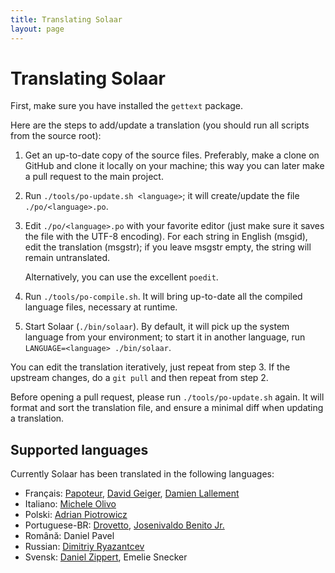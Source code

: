 ```yaml
---
title: Translating Solaar
layout: page
---
```


# Translating Solaar

First, make sure you have installed the `gettext` package.

Here are the steps to add/update a translation (you should run all scripts from
the source root):

1. Get an up-to-date copy of the source files. Preferably, make a clone on
   GitHub and clone it locally on your machine; this way you can later make a
   pull request to the main project.

2. Run `./tools/po-update.sh <language>`; it will create/update the file
   `./po/<language>.po`.

3. Edit `./po/<language>.po` with your favorite editor (just make sure it saves
   the file with the UTF-8 encoding). For each string in English (msgid), edit
   the translation (msgstr); if you leave msgstr empty, the string will remain
   untranslated.

   Alternatively, you can use the excellent `poedit`.

4. Run `./tools/po-compile.sh`. It will bring up-to-date all the compiled
   language files, necessary at runtime.

5. Start Solaar (`./bin/solaar`). By default, it will pick up the system language
   from your environment; to start it in another language, run
   `LANGUAGE=<language> ./bin/solaar`.

You can edit the translation iteratively, just repeat from step 3.
If the upstream changes, do a `git pull` and then repeat from step 2.

Before opening a pull request, please run `./tools/po-update.sh` again. It will
format and sort the translation file, and ensure a minimal diff when updating
a translation.

## Supported languages

Currently Solaar has been translated in the following languages:

- Français: [Papoteur][papoteur], [David Geiger][david-geiger],
  [Damien Lallement][damsweb]
- Italiano: [Michele Olivo][micheleolivo]
- Polski: [Adrian Piotrowicz][nexces]
- Portuguese-BR: [Drovetto][drovetto], [Josenivaldo Benito Jr.][jrbenito]
- Română: Daniel Pavel
- Russian: [Dimitriy Ryazantcev][DJm00n]
- Svensk: [Daniel Zippert][zipperten], Emelie Snecker

[papoteur]: http://github.com/papoteur
[david-geiger]: http://github.com/david-geiger
[damsweb]: http://github.com/damsweb
[DJm00n]: https://github.com/DJm00n
[nexces]: http://github.com/nexces
[zipperten]: http://github.com/zipperten
[micheleolivo]: http://github.com/micheleolivo
[drovetto]: https://github.com/drovetto
[jrbenito]: https://github.com/jrbenito/
